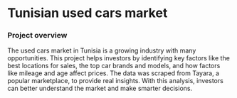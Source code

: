 # Tunisian used cars market

### Project overview
The used cars market in Tunisia is a growing industry with many opportunities. This project helps investors by identifying key factors like the best locations for sales, the top car brands and models, and how factors like mileage and age affect prices. The data was scraped from Tayara, a popular marketplace, to provide real insights. With this analysis, investors can better understand the market and make smarter decisions.
